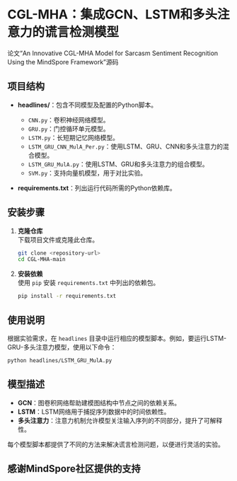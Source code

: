
# CGL-MHA：集成GCN、LSTM和多头注意力的谎言检测模型

论文“An Innovative CGL-MHA Model for Sarcasm Sentiment Recognition Using the MindSpore Framework”源码

## 项目结构

- **headlines/**：包含不同模型及配置的Python脚本。
  - `CNN.py`：卷积神经网络模型。
  - `GRU.py`：门控循环单元模型。
  - `LSTM.py`：长短期记忆网络模型。
  - `LSTM_GRU_CNN_MulA_Per.py`：使用LSTM、GRU、CNN和多头注意力的混合模型。
  - `LSTM_GRU_MulA.py`：使用LSTM、GRU和多头注意力的组合模型。
  - `SVM.py`：支持向量机模型，用于对比实验。

- **requirements.txt**：列出运行代码所需的Python依赖库。

## 安装步骤

1. **克隆仓库**  
   下载项目文件或克隆此仓库。

   ```bash
   git clone <repository-url>
   cd CGL-MHA-main
   ```

2. **安装依赖**  
   使用 `pip` 安装 `requirements.txt` 中列出的依赖包。

   ```bash
   pip install -r requirements.txt
   ```

## 使用说明

根据实验需求，在 `headlines` 目录中运行相应的模型脚本。例如，要运行LSTM-GRU-多头注意力模型，使用以下命令：

```bash
python headlines/LSTM_GRU_MulA.py
```

## 模型描述

- **GCN**：图卷积网络帮助建模图结构中节点之间的依赖关系。
- **LSTM**：LSTM网络用于捕捉序列数据中的时间依赖性。
- **多头注意力**：注意力机制允许模型关注输入序列的不同部分，提升了可解释性。

每个模型脚本都提供了不同的方法来解决谎言检测问题，以便进行灵活的实验。

## 感谢MindSpore社区提供的支持


